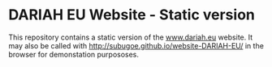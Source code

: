 # DARIAH EU Website - Static version

This repository contains a static version of the www.dariah.eu website.
It may also be called with http://subugoe.github.io/website-DARIAH-EU/ in the browser for demonstation purpososes.
